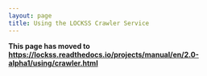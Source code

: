 ```yaml
---
layout: page
title: Using the LOCKSS Crawler Service
---
```


**This page has moved to <https://lockss.readthedocs.io/projects/manual/en/2.0-alpha1/using/crawler.html>**
